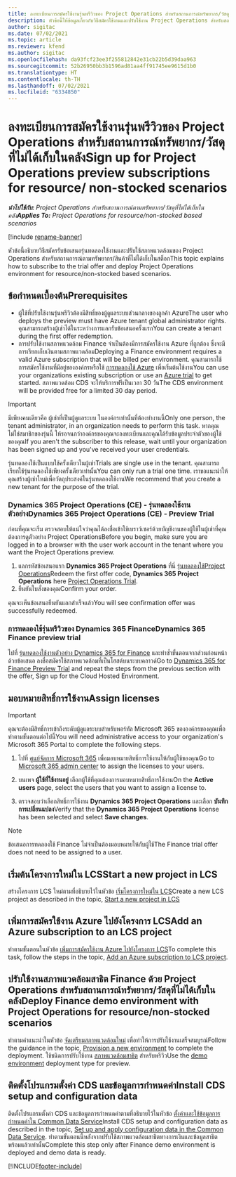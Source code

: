```yaml
---
title: ลงทะเบียนการสมัครใช้งานรุ่นพรีวิวของ Project Operations สำหรับสถานการณ์ทรัพยากร/วัสดุที่ไม่ได้เก็บในคลัง
description: หัวข้อนี้ให้ข้อมูลเกี่ยวกับวิธีสมัครใช้งานและปรับใช้งาน Project Operations สำหรับสถานการณ์ทรัพยากร/วัสดุที่ไม่ได้เก็บในคลัง
author: sigitac
ms.date: 07/02/2021
ms.topic: article
ms.reviewer: kfend
ms.author: sigitac
ms.openlocfilehash: da93fcf23ee3f255812842e31cb22b5d39daa963
ms.sourcegitcommit: 52b26950bb3b1596ad81aa4ff91745ee9615d1b0
ms.translationtype: HT
ms.contentlocale: th-TH
ms.lasthandoff: 07/02/2021
ms.locfileid: "6334850"
---
```

# <a name="sign-up-for-project-operations-preview-subscriptions-for-resource-non-stocked-scenarios"></a><span data-ttu-id="8f8b1-103">ลงทะเบียนการสมัครใช้งานรุ่นพรีวิวของ Project Operations สำหรับสถานการณ์ทรัพยากร/วัสดุที่ไม่ได้เก็บในคลัง</span><span class="sxs-lookup"><span data-stu-id="8f8b1-103">Sign up for Project Operations preview subscriptions for resource/ non-stocked scenarios</span></span>

<span data-ttu-id="8f8b1-104">_**นำไปใช้กับ:** Project Operations สำหรับสถานการณ์ตามทรัพยากร/วัสดุที่ไม่ได้เก็บในคลัง_</span><span class="sxs-lookup"><span data-stu-id="8f8b1-104">_**Applies To:** Project Operations for resource/non-stocked based scenarios_</span></span>

[!include [rename-banner](~/includes/cc-data-platform-banner.md)]

<span data-ttu-id="8f8b1-105">หัวข้อนี้อธิบายวิธีสมัครรับข้อเสนอรุ่นทดลองใช้งานและปรับใช้สภาพแวดล้อมของ Project Operations สำหรับสถานการณ์ตามทรัพยากร/สินค้าที่ไม่ได้เก็บในสต็อก</span><span class="sxs-lookup"><span data-stu-id="8f8b1-105">This topic explains how to subscribe to the trial offer and deploy Project Operations environment for resource/non-stocked based scenarios.</span></span>

## <a name="prerequisites"></a><span data-ttu-id="8f8b1-106">ข้อกำหนดเบื้องต้น</span><span class="sxs-lookup"><span data-stu-id="8f8b1-106">Prerequisites</span></span>
- <span data-ttu-id="8f8b1-107">ผู้ใช้ที่ปรับใช้งานรุ่นพรีวิวต้องมีสิทธิ์ของผู้ดูแลระบบส่วนกลางของลูกค้า Azure</span><span class="sxs-lookup"><span data-stu-id="8f8b1-107">The user who deploys the preview must have Azure tenant global administrator rights.</span></span> <span data-ttu-id="8f8b1-108">คุณสามารถสร้างผู้เช่าได้ในระหว่างการแลกรับข้อเสนอครั้งแรก</span><span class="sxs-lookup"><span data-stu-id="8f8b1-108">You can create a tenant during the first offer redemption.</span></span> 
- <span data-ttu-id="8f8b1-109">การปรับใช้งานสภาพแวดล้อม Finance จำเป็นต้องมีการสมัครใช้งาน Azure ที่ถูกต้อง ซึ่งจะมีการเรียกเก็บเงินตามสภาพแวดล้อม</span><span class="sxs-lookup"><span data-stu-id="8f8b1-109">Deploying a Finance environment requires a valid Azure subscription that will be billed per environment.</span></span> <span data-ttu-id="8f8b1-110">คุณสามารถใช้การสมัครใช้งานที่มีอยู่ขององค์กรหรือใช้ [การทดลองใช้ Azure](https://azure.microsoft.com/en-us/free/) เพื่อเริ่มต้นใช้งาน</span><span class="sxs-lookup"><span data-stu-id="8f8b1-110">You can use your organizations existing subscription or use an [Azure trial](https://azure.microsoft.com/en-us/free/) to get started.</span></span> <span data-ttu-id="8f8b1-111">สภาพแวดล้อม CDS จะให้บริการฟรีเป็นเวลา 30 วัน</span><span class="sxs-lookup"><span data-stu-id="8f8b1-111">The CDS environment will be provided free for a limited 30 day period.</span></span>

> [!IMPORTANT]
> <span data-ttu-id="8f8b1-112">มีเพียงคนเดียวคือ ผู้เช่าที่เป็นผู้ดูแลระบบ ในองค์กรเท่านั้นที่ต้องทำงานนี้</span><span class="sxs-lookup"><span data-stu-id="8f8b1-112">Only one person, the tenant administrator, in an organization needs to perform this task.</span></span> <span data-ttu-id="8f8b1-113">หากคุณไม่ใช่สมาชิกของรุ่นนี้ ให้รอจนกว่าองค์กรของคุณจะลงทะเบียนและคุณได้รับข้อมูลประจำตัวของผู้ใช้ของคุณ</span><span class="sxs-lookup"><span data-stu-id="8f8b1-113">If you aren't the subscriber to this release, wait until your organization has been signed up and you've received your user credentials.</span></span>
> 
> <span data-ttu-id="8f8b1-114">รุ่นทดลองใช้เป็นแบบใช้ครั้งเดียวในผู้เช่า</span><span class="sxs-lookup"><span data-stu-id="8f8b1-114">Trials are single use in the tenant.</span></span> <span data-ttu-id="8f8b1-115">คุณสามารถเรียกใช้รุ่นทดลองใช้เพียงครั้งเดียวเท่านั้น</span><span class="sxs-lookup"><span data-stu-id="8f8b1-115">You can only run a trial one time.</span></span> <span data-ttu-id="8f8b1-116">เราขอแนะนำให้คุณสร้างผู้เช่าใหม่เพื่อวัตถุประสงค์ในรุ่นทดลองใช้งาน</span><span class="sxs-lookup"><span data-stu-id="8f8b1-116">We recommend that you create a new tenant for the purpose of the trial.</span></span>


### <a name="dynamics-365-project-operations-ce---preview-trial"></a><span data-ttu-id="8f8b1-117">Dynamics 365 Project Operations (CE) - รุ่นทดลองใช้งานตัวอย่าง</span><span class="sxs-lookup"><span data-stu-id="8f8b1-117">Dynamics 365 Project Operations (CE) - Preview Trial</span></span> 

<span data-ttu-id="8f8b1-118">ก่อนที่คุณจะเริ่ม ตรวจสอบให้แน่ใจว่าคุณได้ลงชื่อเข้าใช้เบราว์เซอร์ด้วยบัญชีงานของผู้ใช้ในผู้เช่าที่คุณต้องการดูตัวอย่าง Project Operations</span><span class="sxs-lookup"><span data-stu-id="8f8b1-118">Before you begin, make sure you are logged in to a browser with the user work account in the tenant where you want the Project Operations preview.</span></span>

1. <span data-ttu-id="8f8b1-119">แลกรหัสข้อเสนอแรก **Dynamics 365 Project Operations** ที่นี่ [รุ่นทดลองใช้Project Operations](https://aka.ms/try-po)</span><span class="sxs-lookup"><span data-stu-id="8f8b1-119">Redeem the first offer code, **Dynamics 365 Project Operations** here [Project Operations Trial](https://aka.ms/try-po).</span></span>
2. <span data-ttu-id="8f8b1-120">ยืนยันใบสั่งของคุณ</span><span class="sxs-lookup"><span data-stu-id="8f8b1-120">Confirm your order.</span></span>

  <span data-ttu-id="8f8b1-121">คุณจะเห็นข้อเสนอยืนยันแลกสำเร็จแล้ว</span><span class="sxs-lookup"><span data-stu-id="8f8b1-121">You will see confirmation offer was successfully redeemed.</span></span>

### <a name="dynamics-365-finance-preview-trial"></a><span data-ttu-id="8f8b1-122">การทดลองใช้รุ่นพรีวิวของ Dynamics 365 Finance</span><span class="sxs-lookup"><span data-stu-id="8f8b1-122">Dynamics 365 Finance preview trial</span></span>

<span data-ttu-id="8f8b1-123">ไปที่ [รุ่นทดลองใช้งานตัวอย่าง Dynamics 365 for Finance](https://aka.ms/trypoche) และทำซ้ำขั้นตอนจากส่วนก่อนหน้าด้วยข้อเสนอ ลงชื่อสมัครใช้สภาพแวดล้อมที่เป็นโฮสต์บนระบบคลาวด์</span><span class="sxs-lookup"><span data-stu-id="8f8b1-123">Go to [Dynamics 365 for Finance Preview Trial](https://aka.ms/trypoche) and repeat the steps from the previous section with the offer, Sign up for the Cloud Hosted Environment.</span></span>  

## <a name="assign-licenses"></a><span data-ttu-id="8f8b1-124">มอบหมายสิทธิ์การใช้งาน</span><span class="sxs-lookup"><span data-stu-id="8f8b1-124">Assign licenses</span></span>

> [!IMPORTANT]
> <span data-ttu-id="8f8b1-125">คุณจะต้องมีสิทธิ์การเข้าถึงระดับผู้ดูแลระบบสำหรับพอร์ทัล Microsoft 365 ขององค์กรของคุณเพื่อทำตามขั้นตอนต่อไปนี้</span><span class="sxs-lookup"><span data-stu-id="8f8b1-125">You will need administrative access to your organization's Microsoft 365 Portal to complete the following steps.</span></span>

1. <span data-ttu-id="8f8b1-126">ไปที่ [ศูนย์จัดการ Microsoft 365](https://portal.office.com/) เพื่อมอบหมายสิทธิ์การใช้งานให้กับผู้ใช้ของคุณ</span><span class="sxs-lookup"><span data-stu-id="8f8b1-126">Go to [Microsoft 365 admin center](https://portal.office.com/) to assign the licenses to your users.</span></span>

2. <span data-ttu-id="8f8b1-127">บนเพจ **ผู้ใช้ที่ใช้งานอยู่** เลือกผู้ใช้ที่คุณต้องการมอบหมายสิทธิ์การใช้งาน</span><span class="sxs-lookup"><span data-stu-id="8f8b1-127">On the **Active users** page, select the users that you want to assign a license to.</span></span>

3. <span data-ttu-id="8f8b1-128">ตรวจสอบว่าเลือกสิทธิ์การใช้งาน **Dynamics 365 Project Operations** และเลือก **บันทึกการเปลี่ยนแปลง**</span><span class="sxs-lookup"><span data-stu-id="8f8b1-128">Verify that the **Dynamics 365 Project Operations** license has been selected and select **Save changes**.</span></span>

> [!NOTE]
> <span data-ttu-id="8f8b1-129">ข้อเสนอการทดลองใช้ Finance ไม่จำเป็นต้องมอบหมายให้กับผู้ใช้</span><span class="sxs-lookup"><span data-stu-id="8f8b1-129">The Finance trial offer does not need to be assigned to a user.</span></span>

## <a name="start-a-new-project-in-lcs"></a><span data-ttu-id="8f8b1-130">เริ่มต้นโครงการใหม่ใน LCS</span><span class="sxs-lookup"><span data-stu-id="8f8b1-130">Start a new project in LCS</span></span>

<span data-ttu-id="8f8b1-131">สร้างโครงการ LCS ใหม่ตามที่อธิบายไว้ในหัวข้อ [เริ่มโครงการใหม่ใน LCS](create-lcs-project.md)</span><span class="sxs-lookup"><span data-stu-id="8f8b1-131">Create a new LCS project as described in the topic, [Start a new project in LCS](create-lcs-project.md)</span></span>

## <a name="add-an-azure-subscription-to-an-lcs-project"></a><span data-ttu-id="8f8b1-132">เพิ่มการสมัครใช้งาน Azure ไปยังโครงการ LCS</span><span class="sxs-lookup"><span data-stu-id="8f8b1-132">Add an Azure subscription to an LCS project</span></span>

<span data-ttu-id="8f8b1-133">ทำตามขั้นตอนในหัวข้อ [เพิ่มการสมัครใช้งาน Azure ไปยังโครงการ LCS](resource-add-azure-subscription-lcs-project.md)</span><span class="sxs-lookup"><span data-stu-id="8f8b1-133">To complete this task, follow the steps in the topic, [Add an Azure subscription to LCS project](resource-add-azure-subscription-lcs-project.md).</span></span>

## <a name="deploy-finance-demo-environment-with-project-operations-for-resourcenon-stocked-scenarios"></a><span data-ttu-id="8f8b1-134">ปรับใช้งานสภาพแวดล้อมสาธิต Finance ด้วย Project Operations สำหรับสถานการณ์ทรัพยากร/วัสดุที่ไม่ได้เก็บในคลัง</span><span class="sxs-lookup"><span data-stu-id="8f8b1-134">Deploy Finance demo environment with Project Operations for resource/non-stocked scenarios</span></span>

<span data-ttu-id="8f8b1-135">ทำตามคำแนะนำในหัวข้อ [จัดเตรียมสภาพแวดล้อมใหม่](resource-provision-new-environment.md) เพื่อทำให้การปรับใช้งานเสร็จสมบูรณ์</span><span class="sxs-lookup"><span data-stu-id="8f8b1-135">Follow the guidance in the topic, [Provision a new environment](resource-provision-new-environment.md) to complete the deployment.</span></span> <span data-ttu-id="8f8b1-136">ใช้ชนิดการปรับใช้งาน [สภาพแวดล้อมสาธิต](/dynamics365/fin-ops-core/dev-itpro/deployment/deploy-demo-environment) สำหรับพรีวิว</span><span class="sxs-lookup"><span data-stu-id="8f8b1-136">Use the [demo environment](/dynamics365/fin-ops-core/dev-itpro/deployment/deploy-demo-environment) deployment type for preview.</span></span> 

## <a name="install-cds-setup-and-configuration-data"></a><span data-ttu-id="8f8b1-137">ติดตั้งโปรแกรมตั้งค่า CDS และข้อมูลการกำหนดค่า</span><span class="sxs-lookup"><span data-stu-id="8f8b1-137">Install CDS setup and configuration data</span></span>

<span data-ttu-id="8f8b1-138">ติดตั้งโปรแกรมตั้งค่า CDS และข้อมูลการกำหนดค่าตามที่อธิบายไว้ในหัวข้อ [ตั้งค่าและใช้ข้อมูลการกำหนดค่าใน Common Data Service](resource-apply-pro-setup-config-data.md)</span><span class="sxs-lookup"><span data-stu-id="8f8b1-138">Install CDS setup and configuration data as described in the topic, [Set up and apply configuration data in the Common Data Service](resource-apply-pro-setup-config-data.md).</span></span>
<span data-ttu-id="8f8b1-139">ทำตามขั้นตอนนี้หลังจากปรับใช้สภาพแวดล้อมสาธิตทางการเงินและข้อมูลสาธิตพร้อมแล้วเท่านั้น</span><span class="sxs-lookup"><span data-stu-id="8f8b1-139">Complete this step only after Finance demo environment is deployed and demo data is ready.</span></span>


[!INCLUDE[footer-include](../includes/footer-banner.md)]
